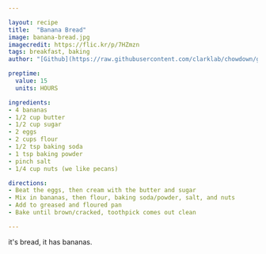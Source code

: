 ```yaml
---

layout: recipe
title:  "Banana Bread"
image: banana-bread.jpg
imagecredit: https://flic.kr/p/7HZmzn
tags: breakfast, baking
author: "[Github](https://raw.githubusercontent.com/clarklab/chowdown/gh-pages/_recipes/banana-bread.md)"

preptime:
  value: 15
  units: HOURS

ingredients:
- 4 bananas
- 1/2 cup butter
- 1/2 cup sugar
- 2 eggs
- 2 cups flour
- 1/2 tsp baking soda
- 1 tsp baking powder
- pinch salt
- 1/4 cup nuts (we like pecans)

directions:
- Beat the eggs, then cream with the butter and sugar
- Mix in bananas, then flour, baking soda/powder, salt, and nuts
- Add to greased and floured pan
- Bake until brown/cracked, toothpick comes out clean

---
```


it's bread, it has bananas.
